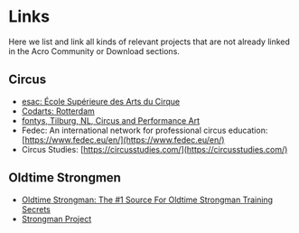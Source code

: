 # Links

Here we list and link all kinds of relevant projects that are not already linked in the Acro Community or Download sections.  


## Circus 

* [esac: École Supérieure des Arts du Cirque](https://www.esac.be/en/ecole-2/presentation/)
* [Codarts: Rotterdam](https://www.codarts.nl/en/)
* [fontys, Tilburg, NL, Circus and Performance Art](https://www.fontys.nl/en/Study-at-Fontys/Programmes/Circus-and-Performance-Art.htm)
* Fedec: An international network for professional circus education: [https://www.fedec.eu/en/](https://www.fedec.eu/en/)
* Circus Studies: [https://circusstudies.com/](https://circusstudies.com/)


## Oldtime Strongmen

* [Oldtime Strongman: The #1 Source For Oldtime Strongman Training Secrets](https://www.oldtimestrongman.com/)
* [Strongman Project](https://www.strongmanproject.com/)
